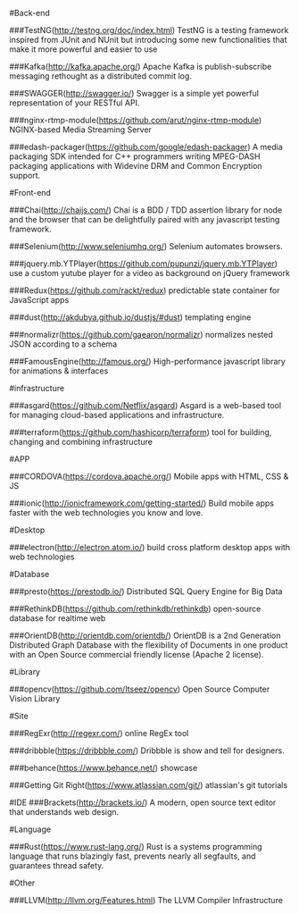 #Back-end

###TestNG(http://testng.org/doc/index.html)
TestNG is a testing framework inspired from JUnit and NUnit but introducing some new functionalities that make it more powerful and easier to use

###Kafka(http://kafka.apache.org/)
Apache Kafka is publish-subscribe messaging rethought as a distributed commit log.

###SWAGGER(http://swagger.io/)
Swagger is a simple yet powerful representation of your RESTful API.

###nginx-rtmp-module(https://github.com/arut/nginx-rtmp-module)
NGINX-based Media Streaming Server

###edash-packager(https://github.com/google/edash-packager)
A media packaging SDK intended for C++ programmers writing MPEG-DASH packaging applications with Widevine DRM and Common Encryption support.

#Front-end

###Chai(http://chaijs.com/)
Chai is a BDD / TDD assertion library for node and the browser that can be delightfully paired with any javascript testing framework.

###Selenium(http://www.seleniumhq.org/)
Selenium automates browsers.

###jquery.mb.YTPlayer(https://github.com/pupunzi/jquery.mb.YTPlayer)
use a custom yutube player for a video as background on jQuery framework

###Redux(https://github.com/rackt/redux)
predictable state container for JavaScript apps

###dust(http://akdubya.github.io/dustjs/#dust)
templating engine

###normalizr(https://github.com/gaearon/normalizr)
normalizes nested JSON according to a schema

###FamousEngine(http://famous.org/)
High-performance javascript library for animations & interfaces

#infrastructure

###asgard(https://github.com/Netflix/asgard)
Asgard is a web-based tool for managing cloud-based applications and infrastructure.

###terraform(https://github.com/hashicorp/terraform)
tool for building, changing and combining infrastructure

#APP

###CORDOVA(https://cordova.apache.org/)
Mobile apps with HTML, CSS & JS

###ionic(http://ionicframework.com/getting-started/)
Build mobile apps faster with the web technologies you know and love.

#Desktop

###electron(http://electron.atom.io/)
build cross platform desktop apps with web technologies

#Database

###presto(https://prestodb.io/)
Distributed SQL Query Engine for Big Data

###RethinkDB(https://github.com/rethinkdb/rethinkdb)
open-source database for realtime web

###OrientDB(http://orientdb.com/orientdb/)
OrientDB is a 2nd Generation Distributed Graph Database with the flexibility of Documents in one product with an Open Source commercial friendly license (Apache 2 license).

#Library

###opencv(https://github.com/Itseez/opencv)
Open Source Computer Vision Library

#Site

###RegExr(http://regexr.com/)
online RegEx tool

###dribbble(https://dribbble.com/)
Dribbble is show and tell for designers.

###behance(https://www.behance.net/)
showcase

###Getting Git Right(https://www.atlassian.com/git/)
atlassian's git tutorials

#IDE
###Brackets(http://brackets.io/)
A modern, open source text editor that understands web design.

#Language

###Rust(https://www.rust-lang.org/)
Rust is a systems programming language that runs blazingly fast, prevents nearly all segfaults, and guarantees thread safety.

#Other

###LLVM(http://llvm.org/Features.html)
The LLVM Compiler Infrastructure
